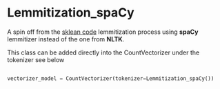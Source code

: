 # Lemmitization_spaCy

A spin off from the [sklean code](https://scikit-learn.org/stable/modules/feature_extraction.html) lemmitization process using **spaCy** lemmitizer instead of the one from **NLTK**.

This class can be added directly into the CountVectorizer under the tokenizer see below

```python

vectorizer_model = CountVectorizer(tokenizer=Lemmitization_spaCy())

```
